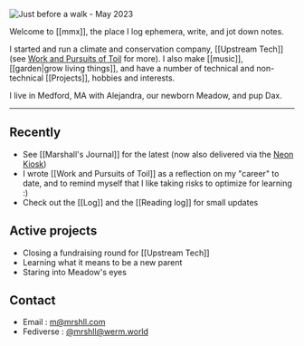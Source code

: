 ![Just before a walk - May 2023](img/PXL_20230527_112938270.jpg)

Welcome to [[mmx]], the place I log ephemera, write, and jot down notes.

I started and run a climate and conservation company, [[Upstream Tech]] (see [Work and Pursuits of Toil](Work%20and%20Pursuits%20of%20Toil.md) for more). I also make [[music]], [[garden|grow living things]], and have a number of technical and non-technical [[Projects]], hobbies and interests.

I live in Medford, MA with Alejandra, our newborn Meadow, and pup Dax.

---

## Recently

- See [[Marshall's Journal]] for the latest (now also delivered via the [Neon Kiosk](https://kiosk.nightfall.city/))
- I wrote [[Work and Pursuits of Toil]] as a reflection on my "career" to date, and to remind myself that I like taking risks to optimize for learning :)
- Check out the [[Log]] and the [[Reading log]] for small updates

## Active projects

- Closing a fundraising round for [[Upstream Tech]]
- Learning what it means to be a new parent
- Staring into Meadow's eyes

## Contact

- Email : [m@mrshll.com](mailto:m@mrshll.com)
- Fediverse : [@mrshll@werm.world](https://werm.world/@mrshll)

